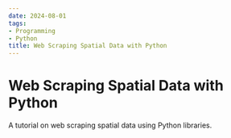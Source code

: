 ```yaml
---
date: 2024-08-01
tags:
- Programming
- Python
title: Web Scraping Spatial Data with Python
---
```


# Web Scraping Spatial Data with Python

A tutorial on web scraping spatial data using Python libraries.
